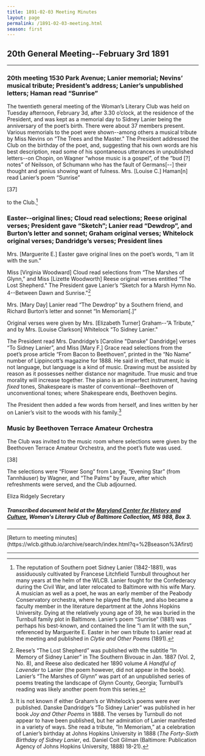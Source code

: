 ```yaml
---
title: 1891-02-03 Meeting Minutes
layout: page
permalink: /1891-02-03-meeting.html
season: first
---
```


<style>
    #maincontent{
        font-size:1.4em;
    }
</style>
## 20th General Meeting--February 3rd 1891
<hr>

### 20th meeting 1530 Park Avenue; Lanier memorial; Nevins’ musical tribute; President’s address; Lanier’s unpublished letters; Haman read “Sunrise”

The twentieth general meeting of the Woman’s Literary Club was held on Tuesday afternoon, February 3d, after 3.30 o’clock, at the residence of the President, and was kept as a memorial day to Sidney Lanier being the anniversary of the poet’s birth. There were about 37 members present. Various memorials to the poet were shown--among others a musical tribute by Miss Nevins on “The Trees and the Master." The President addressed the Club on the birthday of the poet, and, suggesting that his own words are his best description, read some of his spontaneous utterances in unpublished letters--on Chopin, on Wagner “whose music is a gospel”, of the “bud [?] notes” of Neilsson, of Schumann who has the fault of Germans[--] their thought and genius showing want of fulness. Mrs. [Louise C.] Haman[n] read Lanier’s poem “Sunrise”

[37]

to the Club.[^lit]

[^lit]: The reputation of Southern poet Sidney Lanier (1842-1881), was assiduously cultivated by Francese Litchfield Turnbull throughout her many years at the helm of the WLCB. Lanier fought for the Confederacy during the Civil War, and later relocated to Baltimore with his wife Mary. A musician as well as a poet, he was an early member of the Peabody Conservatory orchestra, where he played the flute, and also became a faculty member in the literature department at the Johns Hopkins University. Dying at the relatively young age of 39, he was buried in the Turnbull family plot in Baltimore. Lanier’s poem “Sunrise” (1881) was perhaps his best-known, and contained the line “I am lit with the sun,” referenced by Marguerite E. Easter in her own tribute to Lanier read at the meeting and published in _Clytie and Other Poems_ (1891).

### Easter--original lines; Cloud read selections; Reese original verses; President gave “Sketch”; Lanier read “Dewdrop”, and Burton’s letter and sonnet; Graham original verses; Whitelock original verses; Dandridge’s verses; President lines

Mrs. [Marguerite E.] Easter gave original lines on the poet’s words, “I am lit with the sun."

Miss [Virginia Woodward] Cloud read selections from “The Marshes of Glynn,” and Miss [Lizette Woodworth] Reese original verses entitled “The Lost Shepherd." The President gave Lanier’s “Sketch for a Marsh Hymn No. 4--Between Dawn and Sunrise."[^shepherd]

[^shepherd]: Reese’s “The Lost Shepherd” was published with the subtitle “In Memory of Sidney Lanier” in The Southern Bivouac in Jan. 1887 (Vol. 2, No. 8), and Reese also dedicated her 1890 volume _A Handful of Lavender_ to Lanier (the poem however, did not appear in the book). Lanier’s “The Marshes of Glynn” was part of an unpublished series of poems treating the landscape of Glynn County, Georgia; Turnbull’s reading was likely another poem from this series. 

Mrs. [Mary Day] Lanier read “The Dewdrop” by a Southern friend, and Richard Burton’s letter and sonnet “In Memoriam[.]”

Original verses were given by Mrs. [Elizabeth Turner] Graham--”A Tribute,” and by Mrs. [Louise Clarkson] Whitelock “To Sidney Lanier."

The President read Mrs. Dandridge’s [Caroline "Danske" Dandridge] verses “To Sidney Lanier”, and Miss [Mary F.] Grace read selections from the poet’s prose article “From Bacon to Beethoven”, printed in the “No Name” number of Lippincott’s magazine for 1888. He said in effect, that music is not language, but language is a kind of music. Drawing must be assisted by reason as it possesses neither distance nor magnitude. True music and true morality will increase together. The piano is an imperfect instrument, having _fixed_ tones, Shakespeare is master of conventional--Beethoven of unconventional tones; where Shakespeare ends, Beethoven begins.

The President then added a few words from herself, and lines written by her on Lanier’s visit to the woods with his family.[^whitelock]

[^whitelock]: It is not known if either Graham’s or Whitelock’s poems were ever published. Danske Dandridge’s “To Sidney Lanier” was published in her book _Joy and Other Poems_ in 1888. The verses by Turnbull do not appear to have been published, but her admiration of Lanier manifested in a variety of ways. She read a tribute, “In Memoriam,” at a celebration of Lanier’s birthday at Johns Hopkins University in 1888 (_The Forty-Sixth Birthday of Sidney Lanier_, ed. Daniel Coit Gilman (Baltimore: Publication Agency of Johns Hopkins University, 1888) 18-21).

### Music by Beethoven Terrace Amateur Orchestra

The Club was invited to the music room where selections were given by the Beethoven Terrace Amateur Orchestra, and the poet’s flute was used.

[38]

The selections were “Flower Song” from Lange, “Evening Star” (from Tannhäuser) by Wagner, and “The Palms” by Faure, after which refreshments were served, and the Club adjourned.

Eliza Ridgely
Secretary

##### Transcribed document held at the [Maryland Center for History and Culture](http://mdhs.org/), Woman's Literary Club of Baltimore Collection, MS 988, Box 3. 

<hr>
[Return to meeting minutes](https://wlcb.github.io/archive/search/index.html?q=%2Bseason%3Afirst)
<hr>